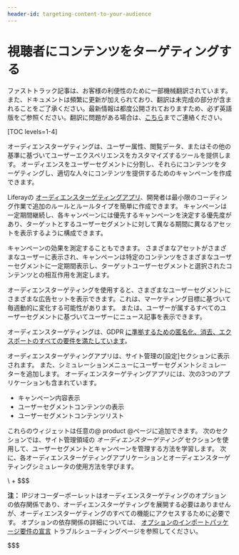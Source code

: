 ```yaml
---
header-id: targeting-content-to-your-audience
---
```


# 視聴者にコンテンツをターゲティングする

<p class="alert alert-info"><span class="wysiwyg-color-blue120">ファストトラック記事は、お客様の利便性のために一部機械翻訳されています。また、ドキュメントは頻繁に更新が加えられており、翻訳は未完成の部分が含まれることをご了承ください。最新情報は都度公開されておりますため、必ず英語版をご参照ください。翻訳に問題がある場合は、<a href="mailto:support-content-jp@liferay.com">こちら</a>までご連絡ください。</span></p>

[TOC levels=1-4]

オーディエンスターゲティングは、ユーザー属性、閲覧データ、またはその他の基準に基づいてユーザーエクスペリエンスをカスタマイズするツールを提供します。 オーディエンスをユーザーセグメントに分割し、それらにコンテンツをターゲティングし、適切な人々にコンテンツを提供するためのキャンペーンを作成できます。

Liferayの [オーディエンスターゲティングアプリ](http://www.liferay.com/marketplace)、開発者は最小限のコーディング作業で追加のルールとルールタイプを簡単に作成できます。 キャンペーンは一定期間継続し、各キャンペーンには優先するキャンペーンを決定する優先度があり、ターゲットとするユーザーセグメントに対して異なる期間に異なるアセットを表示するように構成できます。

キャンペーンの効果を測定することもできます。 さまざまなアセットがさまざまなユーザーに表示され、キャンペーンは特定のコンテンツをさまざまなユーザーセグメントに一定期間表示し、ターゲットユーザーセグメントと選択されたコンテンツとの相互作用を測定します。

オーディエンスターゲティングを使用すると、さまざまなユーザーセグメントにさまざまな広告セットを表示できます。これは、マーケティング目標に基づいて毎週動的に変化する可能性があります。 または、ユーザーが属するすべてのユーザーセグメントに基づいてユーザーにニュース記事を表示できます。

オーディエンスターゲティングは、GDPR [に準拠するための匿名化、消去、エクスポートのすべての要件を満たしています](/docs/7-1/user/-/knowledge_base/u/managing-user-data)。

オーディエンスターゲティングアプリは、サイト管理の[設定]セクションに表示されます。 また、シミュレーションメニューにユーザーセグメントシミュレーターを追加します。 オーディエンスターゲティングアプリには、次の3つのアプリケーションも含まれています。

  - キャンペーン内容表示
  - ユーザーセグメントコンテンツの表示
  - ユーザーセグメントコンテンツリスト

これらのウィジェットは任意の@ product @ページに追加できます。 次のセクションでは、サイト管理領域の *オーディエンスターゲティング* セクションを使用して、ユーザーセグメントとキャンペーンを管理する方法を学習します。 次に、各オーディエンスターゲティングアプリケーションとオーディエンスターゲティングシミュレータの使用方法を学びます。

\ + $$$

**注：** IPジオコーダーポーレットはオーディエンスターゲティングのオプションの依存関係であり、オーディエンスターゲティングを展開する必要はありませんが、オーディエンスターゲティングのすべての機能にアクセスするために必要です。 オプションの依存関係の詳細については、 [オプションのインポートパッケージ要件の宣言](/docs/7-1/tutorials/-/knowledge_base/t/declaring-optional-import-package-requirements) トラブルシューティングページを参照してください。

$$$
